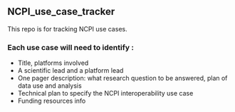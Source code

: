 ## NCPI_use_case_tracker
This repo is for tracking NCPI use cases.

### Each use case will need to identify : 
* Title, platforms involved
* A scientific lead and a platform lead
* One pager description: what research question to be answered, plan of data use and analysis
* Technical plan to specify the NCPI interoperability use case
* Funding resources info

